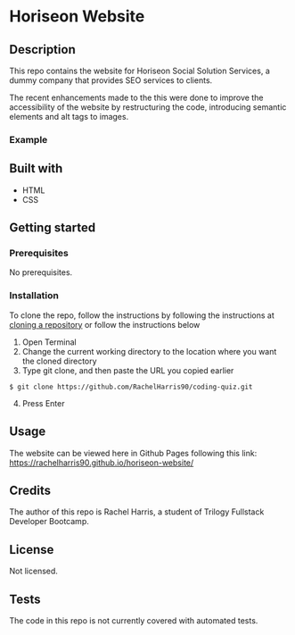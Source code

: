 # Horiseon Website

## Description
This repo contains the website for Horiseon Social Solution Services, a dummy company that provides SEO services to clients.

The recent enhancements made to the this were done to improve the accessibility of the website by restructuring the code, introducing semantic elements and alt tags to images.

### Example


## Built with
* HTML
* CSS

## Getting started
### Prerequisites
No prerequisites.

### Installation
To clone the repo, follow the instructions by following the instructions at [cloning a repository](https://docs.github.com/en/repositories/creating-and-managing-repositories/cloning-a-repository) or follow the instructions below

1. Open Terminal
2. Change the current working directory to the location where you want the cloned directory
3. Type git clone, and then paste the URL you copied earlier
```
$ git clone https://github.com/RachelHarris90/coding-quiz.git
```
4. Press Enter

## Usage
The website can be viewed here in Github Pages following this link: https://rachelharris90.github.io/horiseon-website/

## Credits
The author of this repo is Rachel Harris, a student of Trilogy Fullstack Developer Bootcamp.

## License
Not licensed.

## Tests
The code in this repo is not currently covered with automated tests.

